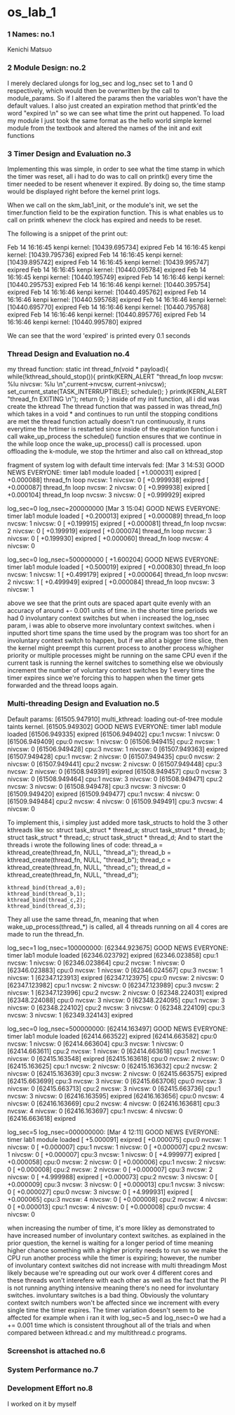 # os_lab_1

### 1 Names: no.1

Kenichi Matsuo 

### 2 Module Design: no.2

I merely declared ulongs for log_sec and log_nsec set to 1 and 0 respectively,
which would then be overwritten by the call to module_params. So if I altered the params
then the variables won't have the default values. I also just created
an expiration method that printk'ed the word "expired \n" so we can see
what time the print out happened.
To load my module I just took the same format as the hello world simple
kernel module from the textbook and altered the names of the init and exit
functions



### 3 Timer Design and Evaluation no.3

Implementing this was simple, in order to see what the time stamp in which the timer
was reset, all i had to do was to call on printk() every time the timer needed to be 
resent whenever it expired. By doing so, the time stamp would be displayed right before
the kernel print logs. 

When we call on the skm_lab1_init, or the module's init, we set the timer.function 
field to be the expiration function. This is what enables us to call on printk
whenevr the clock has expired and needs to be reset. 

The following is a snippet of the print out:

Feb 14 16:16:45 kenpi kernel: [10439.695734] exipred 
Feb 14 16:16:45 kenpi kernel: [10439.795736] exipred 
Feb 14 16:16:45 kenpi kernel: [10439.895742] exipred 
Feb 14 16:16:45 kenpi kernel: [10439.995747] exipred 
Feb 14 16:16:45 kenpi kernel: [10440.095784] exipred 
Feb 14 16:16:45 kenpi kernel: [10440.195749] exipred 
Feb 14 16:16:46 kenpi kernel: [10440.295753] exipred 
Feb 14 16:16:46 kenpi kernel: [10440.395754] exipred 
Feb 14 16:16:46 kenpi kernel: [10440.495762] exipred 
Feb 14 16:16:46 kenpi kernel: [10440.595768] exipred 
Feb 14 16:16:46 kenpi kernel: [10440.695770] exipred 
Feb 14 16:16:46 kenpi kernel: [10440.795768] exipred 
Feb 14 16:16:46 kenpi kernel: [10440.895776] exipred 
Feb 14 16:16:46 kenpi kernel: [10440.995780] exipred 

We can see that the word 'expired' is printed every 0.1 seconds


### Thread Design and Evaluation no.4

my thread function:
static int thread_fn(void * payload){
	while(!kthread_should_stop()){
		printk(KERN_ALERT "thread_fn loop nvcsw: %lu nivcsw: %lu \n",current->nvcsw, current->nivcsw);
		set_current_state(TASK_INTERRUPTIBLE);
		schedule();
	}
	printk(KERN_ALERT "thread_fn EXITING \n");
    return 0;
}
inside of my init function, all i did was create the kthread
The thread function that was passed in was thread_fn()
which takes in a void * and continues to run until the stopping conditions are met
the thread function actually doesn't run continuously, it runs everytime the 
hrtimer is restarted since inside of the expiration function i call wake_up_process
the schedule() function ensures that we continue in the while loop once 
the wake_up_process() call is processed. 
upon offloading the k-module, we stop the hrtimer and also call on kthread_stop


fragment of system log with default time intervals fed:
[Mar 3 14:53] GOOD NEWS EVERYONE: timer lab1 module loaded 
[  +1.000031] exipred 
[  +0.000088] thread_fn loop nvcsw: 1 nivcsw: 0 
[  +0.999938] exipred 
[  +0.000087] thread_fn loop nvcsw: 2 nivcsw: 0 
[  +0.999938] exipred 
[  +0.000104] thread_fn loop nvcsw: 3 nivcsw: 0 
[  +0.999929] exipred 


log_sec=0 log_nsec=200000000
[Mar 3 15:04] GOOD NEWS EVERYONE: timer lab1 module loaded 
[  +0.200013] exipred 
[  +0.000089] thread_fn loop nvcsw: 1 nivcsw: 0 
[  +0.199915] exipred 
[  +0.000081] thread_fn loop nvcsw: 2 nivcsw: 0 
[  +0.199919] exipred 
[  +0.000074] thread_fn loop nvcsw: 3 nivcsw: 0 
[  +0.199930] exipred 
[  +0.000060] thread_fn loop nvcsw: 4 nivcsw: 0 

log_sec=0 log_nsec=500000000
[  +1.600204] GOOD NEWS EVERYONE: timer lab1 module loaded 
[  +0.500019] exipred 
[  +0.000830] thread_fn loop nvcsw: 1 nivcsw: 1 
[  +0.499179] exipred 
[  +0.000064] thread_fn loop nvcsw: 2 nivcsw: 1 
[  +0.499949] exipred 
[  +0.000084] thread_fn loop nvcsw: 3 nivcsw: 1 

above we see that the print outs are spaced apart quite evenly with an accuracy
of around +- 0.001 units of time. in the shorter time periods we had 
0 involuntary context switches but when i increased the log_nsec param, 
i was able to observe more involuntary context switches. when i inputted short
time spans the time used by the program was too short for an involuntary
context switch to happen, but if we allot a bigger time slice, then
the kernel might preempt this current process to another process w/higher
priority or multiple processes might be running on the same CPU
even if the current task is running the kernel switches to something else
we obviously increment the number of voluntary context switches by 1 every 
time the timer expires since we're forcing this to happen when the timer
gets forwarded and the thread loops again.


### Multi-threading Design and Evaluation no.5

Default params:
[61505.947910] multi_kthread: loading out-of-tree module taints kernel.
[61505.949302] GOOD NEWS EVERYONE: timer lab1 module loaded 
[61506.949335] exipred 
[61506.949402] cpu:1 nvcsw: 1 nivcsw: 0 
[61506.949409] cpu:0 nvcsw: 1 nivcsw: 0 
[61506.949415] cpu:2 nvcsw: 1 nivcsw: 0 
[61506.949428] cpu:3 nvcsw: 1 nivcsw: 0 
[61507.949363] exipred 
[61507.949428] cpu:1 nvcsw: 2 nivcsw: 0 
[61507.949435] cpu:0 nvcsw: 2 nivcsw: 0 
[61507.949441] cpu:2 nvcsw: 2 nivcsw: 0 
[61507.949448] cpu:3 nvcsw: 2 nivcsw: 0 
[61508.949391] exipred 
[61508.949457] cpu:0 nvcsw: 3 nivcsw: 0 
[61508.949464] cpu:1 nvcsw: 3 nivcsw: 0 
[61508.949471] cpu:2 nvcsw: 3 nivcsw: 0 
[61508.949478] cpu:3 nvcsw: 3 nivcsw: 0 
[61509.949420] exipred 
[61509.949477] cpu:1 nvcsw: 4 nivcsw: 0 
[61509.949484] cpu:2 nvcsw: 4 nivcsw: 0 
[61509.949491] cpu:3 nvcsw: 4 nivcsw: 0 

To implement this, i simpley just added more task_structs to hold the 3 other kthreads like so:
struct task_struct * thread_a;
struct task_struct * thread_b;
struct task_struct * thread_c;
struct task_struct * thread_d;
And to start the threads i wrote the following lines of code:
    thread_a = kthread_create(thread_fn, NULL, "thread_a");
    thread_b = kthread_create(thread_fn, NULL, "thread_b");
    thread_c = kthread_create(thread_fn, NULL, "thread_c");
    thread_d = kthread_create(thread_fn, NULL, "thread_d");

    kthread_bind(thread_a,0);
    kthread_bind(thread_b,1);
    kthread_bind(thread_c,2);
    kthread_bind(thread_d,3);
They all use the same thread_fn, meaning that when wake_up_process(thread_*) is called,
all 4 threads running on all 4 cores are made to run the thread_fn.

log_sec=1 log_nsec=100000000:
[62344.923675] GOOD NEWS EVERYONE: timer lab1 module loaded 
[62346.023792] exipred 
[62346.023858] cpu:1 nvcsw: 1 nivcsw: 0 
[62346.023864] cpu:2 nvcsw: 1 nivcsw: 0 
[62346.023883] cpu:0 nvcsw: 1 nivcsw: 0 
[62346.024567] cpu:3 nvcsw: 1 nivcsw: 1 
[62347.123913] exipred 
[62347.123975] cpu:0 nvcsw: 2 nivcsw: 0 
[62347.123982] cpu:1 nvcsw: 2 nivcsw: 0 
[62347.123989] cpu:3 nvcsw: 2 nivcsw: 1 
[62347.123996] cpu:2 nvcsw: 2 nivcsw: 0 
[62348.224031] exipred 
[62348.224088] cpu:0 nvcsw: 3 nivcsw: 0 
[62348.224095] cpu:1 nvcsw: 3 nivcsw: 0 
[62348.224102] cpu:2 nvcsw: 3 nivcsw: 0 
[62348.224109] cpu:3 nvcsw: 3 nivcsw: 1 
[62349.324143] exipred 

log_sec=0 log_nsec=500000000:
[62414.163497] GOOD NEWS EVERYONE: timer lab1 module loaded 
[62414.663522] exipred 
[62414.663582] cpu:0 nvcsw: 1 nivcsw: 0 
[62414.663604] cpu:3 nvcsw: 1 nivcsw: 0 
[62414.663611] cpu:2 nvcsw: 1 nivcsw: 0 
[62414.663618] cpu:1 nvcsw: 1 nivcsw: 0 
[62415.163548] exipred 
[62415.163618] cpu:0 nvcsw: 2 nivcsw: 0 
[62415.163625] cpu:1 nvcsw: 2 nivcsw: 0 
[62415.163632] cpu:2 nvcsw: 2 nivcsw: 0 
[62415.163639] cpu:3 nvcsw: 2 nivcsw: 0 
[62415.663575] exipred 
[62415.663699] cpu:3 nvcsw: 3 nivcsw: 0 
[62415.663706] cpu:0 nvcsw: 3 nivcsw: 0 
[62415.663713] cpu:2 nvcsw: 3 nivcsw: 0 
[62415.663736] cpu:1 nvcsw: 3 nivcsw: 0 
[62416.163595] exipred 
[62416.163656] cpu:0 nvcsw: 4 nivcsw: 0 
[62416.163669] cpu:2 nvcsw: 4 nivcsw: 0 
[62416.163681] cpu:3 nvcsw: 4 nivcsw: 0 
[62416.163697] cpu:1 nvcsw: 4 nivcsw: 0 
[62416.663618] exipred 

log_sec=5 log_nsec=000000000:
[Mar 4 12:11] GOOD NEWS EVERYONE: timer lab1 module loaded 
[  +5.000091] exipred 
[  +0.000075] cpu:0 nvcsw: 1 nivcsw: 0 
[  +0.000007] cpu:1 nvcsw: 1 nivcsw: 0 
[  +0.000007] cpu:2 nvcsw: 1 nivcsw: 0 
[  +0.000007] cpu:3 nvcsw: 1 nivcsw: 0 
[  +4.999977] exipred 
[  +0.000058] cpu:0 nvcsw: 2 nivcsw: 0 
[  +0.000006] cpu:1 nvcsw: 2 nivcsw: 0 
[  +0.000008] cpu:2 nvcsw: 2 nivcsw: 0 
[  +0.000007] cpu:3 nvcsw: 2 nivcsw: 0 
[  +4.999988] exipred 
[  +0.000073] cpu:2 nvcsw: 3 nivcsw: 0 
[  +0.000009] cpu:3 nvcsw: 3 nivcsw: 0 
[  +0.000013] cpu:1 nvcsw: 3 nivcsw: 0 
[  +0.000027] cpu:0 nvcsw: 3 nivcsw: 0 
[  +4.999931] exipred 
[  +0.000065] cpu:3 nvcsw: 4 nivcsw: 0 
[  +0.000008] cpu:2 nvcsw: 4 nivcsw: 0 
[  +0.000013] cpu:1 nvcsw: 4 nivcsw: 0 
[  +0.000008] cpu:0 nvcsw: 4 nivcsw: 0 

when increasing the number of time, it's more likley as demonstrated to have
increased number of involuntary context switches. as explained in the prior 
question, the kernel is waiting for a longer period of time meaning higher chance
something with a higher priority needs to run so we make the CPU run another
process while the timer is expiring; however, the number of involuntary context
switches did not increase with multi threadingm Most likely because we're spreading 
out our work over 4 different cores and these threads won't interefere with 
each other as well as the fact that the PI is not running anything intensive
meaning there's no need for involuntary switches. involuntary switches is a bad thing.
Obviously the voluntary context switch numbers won't be affected since we increment
with every single time the timer expires. The timer variation doesn't seem to be affected
for example when i ran it with log_sec=5 and log_nsec=0 we had a += 0.001 time 
which is consistent throughout all of the trials and when compared between kthread.c and my
multithread.c programs. 

### Screenshot is attached no.6

### System Performance no.7



### Development Effort no.8
I worked on it by myself



